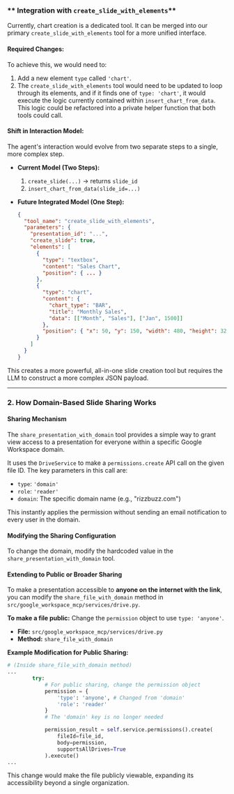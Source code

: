 ### ** Integration with `create_slide_with_elements`**

Currently, chart creation is a dedicated tool. It can be merged into our primary `create_slide_with_elements` tool for a more unified interface.

#### **Required Changes:**
To achieve this, we would need to:
1.  Add a new element `type` called `'chart'`.
2.  The `create_slide_with_elements` tool would need to be updated to loop through its elements, and if it finds one of `type: 'chart'`, it would execute the logic currently contained within `insert_chart_from_data`. This logic could be refactored into a private helper function that both tools could call.

#### **Shift in Interaction Model:**
The agent's interaction would evolve from two separate steps to a single, more complex step.

*   **Current Model (Two Steps):**
    1. `create_slide(...)` -> returns `slide_id`
    2. `insert_chart_from_data(slide_id=...)`

*   **Future Integrated Model (One Step):**
    ```json
    {
      "tool_name": "create_slide_with_elements",
      "parameters": {
        "presentation_id": "...",
        "create_slide": true,
        "elements": [
          {
            "type": "textbox",
            "content": "Sales Chart",
            "position": { ... }
          },
          {
            "type": "chart",
            "content": {
              "chart_type": "BAR",
              "title": "Monthly Sales",
              "data": [["Month", "Sales"], ["Jan", 1500]]
            },
            "position": { "x": 50, "y": 150, "width": 480, "height": 320 }
          }
        ]
      }
    }
    ```

This creates a more powerful, all-in-one slide creation tool but requires the LLM to construct a more complex JSON payload.

---

### **2. How Domain-Based Slide Sharing Works**

#### **Sharing Mechanism**
The `share_presentation_with_domain` tool provides a simple way to grant view access to a presentation for everyone within a specific Google Workspace domain.

It uses the `DriveService` to make a `permissions.create` API call on the given file ID. The key parameters in this call are:
*   `type`: `'domain'`
*   `role`: `'reader'`
*   `domain`: The specific domain name (e.g., "rizzbuzz.com")

This instantly applies the permission without sending an email notification to every user in the domain.

#### **Modifying the Sharing Configuration**
To change the domain, modify the hardcoded value in the `share_presentation_with_domain` tool.

#### **Extending to Public or Broader Sharing**
To make a presentation accessible to **anyone on the internet with the link**, you can modify the `share_file_with_domain` method in `src/google_workspace_mcp/services/drive.py`.

**To make a file public:**
Change the `permission` object to use `type: 'anyone'`.

*   **File:** `src/google_workspace_mcp/services/drive.py`
*   **Method:** `share_file_with_domain`

**Example Modification for Public Sharing:**

```python
# (Inside share_file_with_domain method)
...
        try:
            # For public sharing, change the permission object
            permission = {
                'type': 'anyone', # Changed from 'domain'
                'role': 'reader'
            }
            # The 'domain' key is no longer needed

            permission_result = self.service.permissions().create(
                fileId=file_id,
                body=permission,
                supportsAllDrives=True
            ).execute()
...
```
This change would make the file publicly viewable, expanding its accessibility beyond a single organization.
